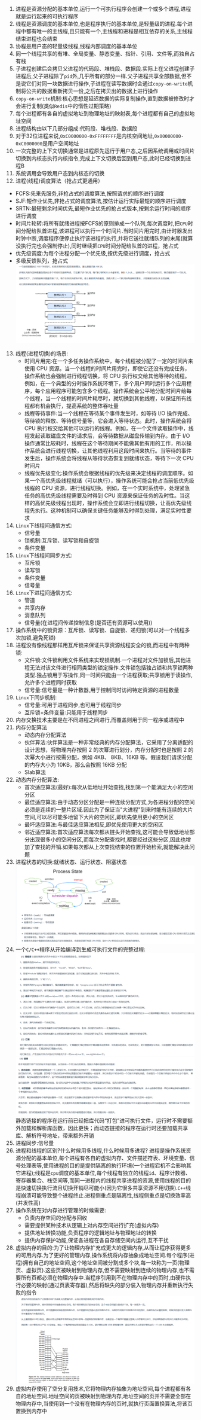 1. 进程是资源分配的基本单位,运行一个可执行程序会创建一个或多个进程,进程就是运行起来的可执行程序
2. 线程是资源调度的基本单位,也是程序执行的基本单位,是轻量级的进程.每个进程中都有唯一的主线程,且只能有一个,主线程和进程是相互依存的关系,主线程结束进程也会结束
3. 协程是用户态的轻量级线程,线程内部调度的基本单位
4. 同一个线程共享的有堆、全局变量、静态变量、指针、引用、文件等,而独自占有栈
5. 子进程创建后会拷贝父进程的代码段、堆栈段、数据段.实际上在父进程创建子进程后,父子进程除了`pid`外,几乎所有的部分一样.父子进程共享全部数据,但不是说它们对同一块数据进行操作,子进程在读写数据时会通过`copy-on-write`机制将公共的数据重新拷贝一份,之后在拷贝出的数据上进行操作
6. `copy-on-write`机制:核心思想是延迟数据的实际复制操作,直到数据被修改时才会进行复制(类似`Redis`中的惰性过期策略)
7. 每个进程都有各自的虚拟地址到物理地址的映射表,每个进程都有自己的虚拟地址空间
8. 进程结构由以下几部分组成:代码段、堆栈段、数据段
9. 对于32位进程来说,`0xC0000000-0xFFFFFFFF`是内核空间地址,`0x00000000-0xC0000000`是用户空间地址
10. 一次完整的上下文切换通常是进程原先运行于用户态,之后因系统调用或时间片切换到内核态执行内核指令,完成上下文切换后回到用户态,此时已经切换到进程B
11. 系统调用会导致用户态到内核态的切换
12. 进程(线程)调度算法（抢占式更通用）
   * FCFS:先来先服务,非抢占式的调度算法,按照请求的顺序进行调度
   * SJF:短作业优先,非抢占式的调度算法,按估计运行实际最短的顺序进行调度
   * SRTN:最短剩余时间优先,最短作业优先的抢占式版本,按剩余运行时间的顺序进行调度
   * 时间片轮转:将所有就绪进程按FCFS的原则排成一个队列,每次调度时,把`CPU`时间分配给队首进程,该进程可以执行一个时间片.当时间片用完时,由计时器发出时钟中断,调度程序便停止执行该进程的执行,并将它送往就绪队列的末尾(就算没执行完也会强制停止),同时继续把`CPU`时间分配给队首的进程，抢占式
   * 优先级调度:为每个进程分配一个优先级,按优先级进行调度，抢占式
   * 多级反馈队列，抢占式
   ![](../markdown图像集/2025-03-09-17-35-24.png)  
13. 线程(进程切换)的场景:
    * 时间片用完:在一个多任务操作系统中，每个线程被分配了一定的时间片来使用 CPU 资源。当一个线程的时间片用完时，即使它还没有完成任务，操作系统也会强制进行线程切换，将 CPU 执行权交给其他等待的线程。例如，在一个典型的分时操作系统环境下，多个用户同时运行多个应用程序，每个应用程序可能包含多个线程。操作系统会公平地分配时间片给每个线程，当一个线程的时间片耗尽时，就切换到其他线程，以保证所有线程都有机会执行，提高系统的整体吞吐量
    * 线程等待事件:当一个线程在等待某个事件发生时，如等待 I/O 操作完成、等待锁的释放、等待信号量等，它会进入等待状态。此时，操作系统会将 CPU 执行权交给其他可以运行的线程。例如，在一个文件读取操作中，线程发起读取磁盘文件的请求后，会等待数据从磁盘传输到内存。由于 I/O 操作通常比较耗时，线程在这个等待期间不能做其他有用的工作，所以操作系统会进行线程切换，让其他线程利用这段时间来执行。当等待的事件发生后，操作系统会将线程从等待状态恢复到就绪状态，等待下一次 CPU 时间片
    * 线程优先级变化:操作系统会根据线程的优先级来决定线程的调度顺序。如果一个高优先级线程就绪（可以执行），操作系统可能会抢占当前低优先级线程的 CPU 资源，进行线程切换。例如，在一个实时系统中，处理紧急任务的高优先级线程需要及时得到 CPU 资源来保证任务的及时性。当这样的高优先级线程出现时，操作系统会立即进行线程切换，让高优先级线程先执行。这种机制可以确保关键任务能够及时得到处理，满足实时性要求
14. `Linux`下线程间通信方式:
    * 信号量
    * 锁机制:互斥锁、读写锁和自旋锁
    * 条件变量
15. `Linux`下线程间同步方式:
    * 互斥锁
    * 读写锁
    * 条件变量
    * 信号量
16. `Linux`下进程间通信方式:
    * 管道
    * 共享内存
    * 消息队列
    * 信号量(在进程间传递控制信息(是否还有资源可以使用))
17. 操作系统中的锁资源：互斥锁、读写锁、自旋锁、递归锁(可以对一个线程多次加锁,避免死锁)
17. 进程没有像线程那样用互斥锁来保证共享资源线程安全的锁,而进程中有两种锁:
    * 文件锁:文件锁利用文件系统来实现锁机制.一个进程对文件加锁后,其他进程无法对该文件进行相同类型的锁定操作.文件锁包括独占锁和共享锁两种类型.独占锁用于写操作,同一时间只能由一个进程获取;共享锁用于读操作,允许多个进程同时获取
    * 信号量:信号量是一种计数器,用于控制同时访问特定资源的进程数量
18. `Linux`下同步机制:
    * 信号量:可用于进程同步,也可用于线程同步
    * 互斥锁+条件变量:只能用于线程同步
19. 内存交换技术主要是在不同进程之间进行,而覆盖则用于同一程序或进程中
20. 内存分配算法
    * 动态内存分配算法
    * 伙伴算法:伙伴算法是一种非常经典的内存分配算法，它采用了分离适配的设计思想，将物理内存按照 2 的次幂进行划分，内存分配时也是按照 2 的次幂大小进行按需分配，例如 4KB、 8KB、16KB 等。假设我们请求分配的内存大小为 10KB，那么会按照 16KB 分配
    * Slab算法
21. 动态内存分配算法:
    * 首次适应算法(最好):每次从低地址开始查找,找到第一个能满足大小的空闲分区
    * 最佳适应算法:由于动态分区分配是一种连续分配方式,为各进程分配的空间必须是连续的一整片区域.因此为了保证当"大进程"到来时能有连续的大片空间,可以尽可能多地留下大片的空闲区,即优先使用更小的空闲区
    * 最坏适应算法:与最佳适应算法相反,即优先使用更大的空闲区
    * 邻近适应算法:首次适应算法每次都从链头开始查找,这可能会导致低地址部分出现很多小的空闲分区,而每次分配查找时,都要经过这些分区,因此也增加了查找的开销.如果每次都从上次查找结束的位置开始检索,就能解决此问题
22. 进程状态的切换:就绪状态、运行状态、阻塞状态
    ![](../markdown图像集/2025-03-09-21-42-50.png)
23. 一个`C/C++`程序从开始编译到生成可执行文件的完整过程:
    ![](../markdown图像集/2025-03-09-21-43-39.png)
    ![](../markdown图像集/2025-03-09-21-43-46.png)
    静态链接的程序在运行前已经把库代码“打包”进可执行文件，运行时不需要额外加载和解析库函数，因此更快；而动态链接的程序在运行时还要加载共享库、解析符号地址，带来额外开销
24. 进程同步:信号量
25. 进程和线程的区别?什么时候用多线程,什么时候用多进程?
    进程是操作系统资源分配的基本单位,每个进程有各自的虚拟内存、文件描述符表、环境变量、信号处理表等,使用进程的目的是提供隔离的执行环境(一个进程宕机不会影响其它进程);线程是`cpu`调度的基本单位,每个线程有独立的线程`id`、程序计数器、寄存器集合、栈空间等,而同一进程内的线程共享进程的资源,使用线程的目的是快速切换执行流且切换开销尽可能小(因为它很多共享资源不用切换).`C++`线程崩溃可能导致整个进程终止.进程侧重点是隔离性,线程侧重点是切换效率高(并发性高)
26. 操作系统在对内存进行管理的时候需要:
    * 负责内存空间的分配与回收
    * 需要提供某种技术从逻辑上对内存空间进行扩充(虚拟内存)
    * 提供地址转换功能,负责程序的逻辑地址与物理地址的转换
    * 提供内存保护功能,保证各进程在各自存储空间内运行,互不干扰
27. 虚拟内存的目的:为了让物理内存扩充成更大的逻辑内存,从而让程序获得更多的可用内存.为了更好的管理内存,操作系统将内存抽象成地址空间.每个程序(进程)拥有自己的地址空间,这个地址空间被分割成多个块,每一块称为一页(物理页、虚拟页).这些页被映射到物理内存,但不需要映射到连续的物理内存,也不需要所有页都必须在物理内存中.当程序引用到不在物理内存中的页时,由硬件执行必要的映射(通过页表寄存器),然后将缺失的部分装入物理内存并重新执行失败的指令
    ![](../markdown图像集/2025-03-09-21-52-58.png)
28. 虚拟内存使用了空分复用技术,它将物理内存抽象为地址空间,每个进程都有各自的地址空间.地址空间的页被映射到物理内存,地址空间的页并不需要全部在物理内存中,当使用到一个没有在物理内存的页时,就执行页面置换算法,将该页置换到内存中
                                                                       